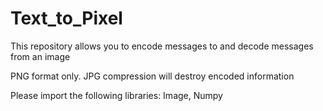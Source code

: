 # Text_to_Pixel

This repository allows you to encode messages to and decode messages from an image

PNG format only. JPG compression will destroy encoded information

Please import the following libraries: Image, Numpy
